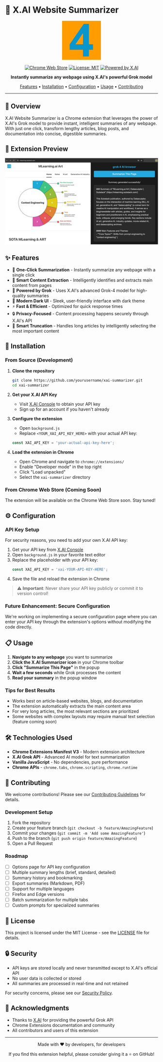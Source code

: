 # 🤖 X.AI Website Summarizer

<div align="center">
  <img src="icon.png" alt="X.AI Summarizer Logo" width="128" height="128">
  
  [![Chrome Web Store](https://img.shields.io/badge/Chrome%20Web%20Store-Coming%20Soon-blue?style=flat-square&logo=google-chrome)](https://chrome.google.com/webstore)
  [![License: MIT](https://img.shields.io/badge/License-MIT-yellow.svg?style=flat-square)](https://opensource.org/licenses/MIT)
  [![Powered by X.AI](https://img.shields.io/badge/Powered%20by-X.AI%20Grok-25aae1?style=flat-square)](https://x.ai/)
  
  **Instantly summarize any webpage using X.AI's powerful Grok model**
  
  [Features](#-features) • [Installation](#-installation) • [Configuration](#-configuration) • [Usage](#-usage) • [Contributing](#-contributing)
</div>

---

## 📖 Overview

X.AI Website Summarizer is a Chrome extension that leverages the power of X.AI's Grok model to provide instant, intelligent summaries of any webpage. With just one click, transform lengthy articles, blog posts, and documentation into concise, digestible summaries.

## 📸 Extension Preview

<p align="center">
  <img src="exten.jpg" alt="Screenshot of the X.AI Summarizer extension popup" width="600">
</p>

## ✨ Features

- 🚀 **One-Click Summarization** - Instantly summarize any webpage with a single click
- 🎯 **Smart Content Extraction** - Intelligently identifies and extracts main content from pages
- 🤖 **Powered by Grok** - Uses X.AI's advanced Grok-4 model for high-quality summaries
- 🎨 **Modern Dark UI** - Sleek, user-friendly interface with dark theme
- ⚡ **Fast & Efficient** - Optimized for quick response times
- 🔒 **Privacy-Focused** - Content processing happens securely through X.AI's API
- 📏 **Smart Truncation** - Handles long articles by intelligently selecting the most important content

## 🚀 Installation

### From Source (Development)

1. **Clone the repository**
   ```bash
   git clone https://github.com/yourusername/xai-summarizer.git
   cd xai-summarizer
   ```

2. **Get your X.AI API Key**
   - Visit [X.AI Console](https://console.x.ai/) to obtain your API key
   - Sign up for an account if you haven't already

3. **Configure the extension**
   - Open `background.js`
   - Replace `<YOUR_XAI_API_KEY_HERE>` with your actual API key:
   ```javascript
   const XAI_API_KEY = 'your-actual-api-key-here';
   ```

4. **Load the extension in Chrome**
   - Open Chrome and navigate to `chrome://extensions/`
   - Enable "Developer mode" in the top right
   - Click "Load unpacked"
   - Select the `xai-summarizer` directory

### From Chrome Web Store (Coming Soon)

The extension will be available on the Chrome Web Store soon. Stay tuned!

## ⚙️ Configuration

### API Key Setup

For security reasons, you need to add your own X.AI API key:

1. Get your API key from [X.AI Console](https://console.x.ai/)
2. Open `background.js` in your favorite text editor
3. Replace the placeholder with your API key:
   ```javascript
   const XAI_API_KEY = 'xai-YOUR-API-KEY-HERE';
   ```
4. Save the file and reload the extension in Chrome

> ⚠️ **Important**: Never share your API key publicly or commit it to version control!

### Future Enhancement: Secure Configuration

We're working on implementing a secure configuration page where you can enter your API key through the extension's options without modifying the code directly.

## 📋 Usage

1. **Navigate to any webpage** you want to summarize
2. **Click the X.AI Summarizer icon** in your Chrome toolbar
3. **Click "Summarize This Page"** in the popup
4. **Wait a few seconds** while Grok processes the content
5. **Read your summary** in the popup window

### Tips for Best Results

- Works best on article-based websites, blogs, and documentation
- The extension automatically extracts the main content area
- For very long articles, the most relevant sections are prioritized
- Some websites with complex layouts may require manual text selection (feature coming soon)

## 🛠️ Technologies Used

- **Chrome Extensions Manifest V3** - Modern extension architecture
- **X.AI Grok API** - Advanced AI model for text summarization
- **Vanilla JavaScript** - No dependencies, pure performance
- **Chrome APIs** - `chrome.tabs`, `chrome.scripting`, `chrome.runtime`

## 🤝 Contributing

We welcome contributions! Please see our [Contributing Guidelines](CONTRIBUTING.md) for details.

### Development Setup

1. Fork the repository
2. Create your feature branch (`git checkout -b feature/AmazingFeature`)
3. Commit your changes (`git commit -m 'Add some AmazingFeature'`)
4. Push to the branch (`git push origin feature/AmazingFeature`)
5. Open a Pull Request

### Roadmap

- [ ] Options page for API key configuration
- [ ] Multiple summary lengths (brief, standard, detailed)
- [ ] Summary history and bookmarking
- [ ] Export summaries (Markdown, PDF)
- [ ] Support for multiple languages
- [ ] Firefox and Edge versions
- [ ] Batch summarization for multiple tabs
- [ ] Custom prompts for specialized summaries

## 📝 License

This project is licensed under the MIT License - see the [LICENSE](LICENSE) file for details.

## 🔒 Security

- API keys are stored locally and never transmitted except to X.AI's official API
- No user data is collected or stored
- All summaries are processed in real-time and not retained

For security concerns, please see our [Security Policy](SECURITY.md).

## 🙏 Acknowledgments

- Thanks to [X.AI](https://x.ai/) for providing the powerful Grok API
- Chrome Extensions documentation and community
- All contributors and users of this extension

---

<div align="center">
  Made with ❤️ by developers, for developers
  
  If you find this extension helpful, please consider giving it a ⭐ on GitHub!
</div>
